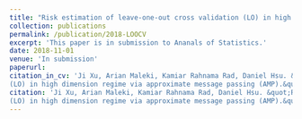 ```yaml
---
title: "Risk estimation of leave-one-out cross validation (LO) in high dimension regime via approximate message passing (AMP)."
collection: publications
permalink: /publication/2018-LOOCV
excerpt: 'This paper is in submission to Ananals of Statistics.'
date: 2018-11-01
venue: 'In submission'
paperurl: 
citation_in_cv: 'Ji Xu, Arian Maleki, Kamiar Rahnama Rad, Daniel Hsu. &quot;Risk estimation of leave-one-out cross validation
(LO) in high dimension regime via approximate message passing (AMP).&quot; <i> In submission to Ananals of Statistics </i>, 2018.'
citation: 'Ji Xu, Arian Maleki, Kamiar Rahnama Rad, Daniel Hsu. &quot;Risk estimation of leave-one-out cross validation
(LO) in high dimension regime via approximate message passing (AMP).&quot; <i> In submission to Ananals of Statistics </i>, 2018.'
---
```




<!-- [Download paper here](http://academicpages.github.io/files/paper2.pdf) -->

